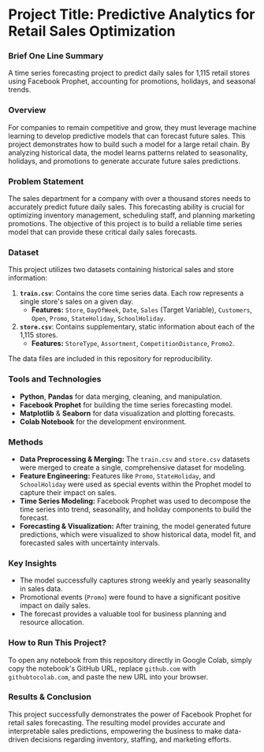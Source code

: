 # **Project Title: Predictive Analytics for Retail Sales Optimization**

### **Brief One Line Summary**
A time series forecasting project to predict daily sales for 1,115 retail stores using Facebook Prophet, accounting for promotions, holidays, and seasonal trends.

### **Overview**
For companies to remain competitive and grow, they must leverage machine learning to develop predictive models that can forecast future sales. This project demonstrates how to build such a model for a large retail chain. By analyzing historical data, the model learns patterns related to seasonality, holidays, and promotions to generate accurate future sales predictions.

### **Problem Statement**
The sales department for a company with over a thousand stores needs to accurately predict future daily sales. This forecasting ability is crucial for optimizing inventory management, scheduling staff, and planning marketing promotions. The objective of this project is to build a reliable time series model that can provide these critical daily sales forecasts.

### **Dataset**
This project utilizes two datasets containing historical sales and store information:
1.  **`train.csv`**: Contains the core time series data. Each row represents a single store's sales on a given day.
    * **Features:** `Store`, `DayOfWeek`, `Date`, `Sales` (Target Variable), `Customers`, `Open`, `Promo`, `StateHoliday`, `SchoolHoliday`.
2.  **`store.csv`**: Contains supplementary, static information about each of the 1,115 stores.
    * **Features:** `StoreType`, `Assortment`, `CompetitionDistance`, `Promo2`.

The data files are included in this repository for reproducibility.

### **Tools and Technologies**
* **Python**, **Pandas** for data merging, cleaning, and manipulation.
* **Facebook Prophet** for building the time series forecasting model.
* **Matplotlib** & **Seaborn** for data visualization and plotting forecasts.
* **Colab Notebook** for the development environment.

### **Methods**
* **Data Preprocessing & Merging:** The `train.csv` and `store.csv` datasets were merged to create a single, comprehensive dataset for modeling.
* **Feature Engineering:** Features like `Promo`, `StateHoliday`, and `SchoolHoliday` were used as special events within the Prophet model to capture their impact on sales.
* **Time Series Modeling:** Facebook Prophet was used to decompose the time series into trend, seasonality, and holiday components to build the forecast.
* **Forecasting & Visualization:** After training, the model generated future predictions, which were visualized to show historical data, model fit, and forecasted sales with uncertainty intervals.

### **Key Insights**
* The model successfully captures strong weekly and yearly seasonality in sales data.
* Promotional events (`Promo`) were found to have a significant positive impact on daily sales.
* The forecast provides a valuable tool for business planning and resource allocation.

### **How to Run This Project?**
To open any notebook from this repository directly in Google Colab, simply copy the notebook's GitHub URL, replace `github.com` with `githubtocolab.com`, and paste the new URL into your browser.

### **Results & Conclusion**
This project successfully demonstrates the power of Facebook Prophet for retail sales forecasting. The resulting model provides accurate and interpretable sales predictions, empowering the business to make data-driven decisions regarding inventory, staffing, and marketing efforts.
